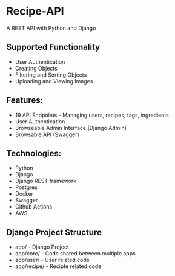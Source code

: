 # Recipe-API
A REST API with Python and Django

## Supported Functionality
* User Authentication
* Creating Objects
* Filtering and Sorting Objects
* Uploading and Viewing Images

## Features:
* 19 API Endpoints - Managing users, recipes, tags, ingredients
* User Authentication
* Browseable Admin Interface (Django Admin)
* Browsable API (Swagger)

## Technologies:
* Python
* Django
* Django REST framework
* Postgres
* Docker
* Swagger
* Github Actions
* AWS

## Django Project Structure
* app/ - Django Project
* app/core/ - Code shared between multiple apps
* app/user/ - User related code
* app/recipe/ - Recipte related code
